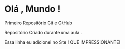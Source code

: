 # Olá , Mundo !
 Primeiro Repositório Git e GitHub

 Repositório Criado durante uma aula .
 
 Essa linha eu adicionei no Site ! QUE IMPRESSIONANTE!
